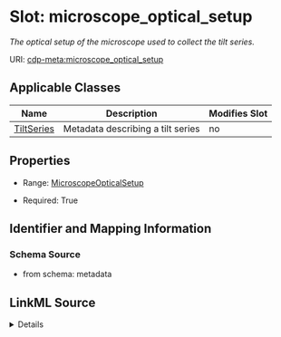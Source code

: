 # Slot: microscope_optical_setup


_The optical setup of the microscope used to collect the tilt series._



URI: [cdp-meta:microscope_optical_setup](metadatamicroscope_optical_setup)



<!-- no inheritance hierarchy -->




## Applicable Classes

| Name | Description | Modifies Slot |
| --- | --- | --- |
[TiltSeries](TiltSeries.md) | Metadata describing a tilt series |  no  |







## Properties

* Range: [MicroscopeOpticalSetup](MicroscopeOpticalSetup.md)

* Required: True





## Identifier and Mapping Information







### Schema Source


* from schema: metadata




## LinkML Source

<details>
```yaml
name: microscope_optical_setup
description: The optical setup of the microscope used to collect the tilt series.
from_schema: metadata
rank: 1000
alias: microscope_optical_setup
owner: TiltSeries
domain_of:
- TiltSeries
range: MicroscopeOpticalSetup
required: true
inlined: true
inlined_as_list: true

```
</details>